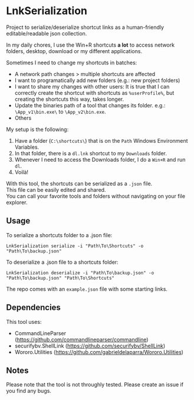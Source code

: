 # LnkSerialization

Project to serialize/deserialize shortcut links as a human-friendly editable/readable json collection.

In my daily chores, I use the Win+R shortcuts **a lot** to access network folders, desktop, download or my different applications.

Sometimes I need to change my shortcuts in batches:

- A network path changes > multiple shortcuts are affected
- I want to programatically add new folders (e.g.: new project folders)
- I want to share my changes with other users: It is true that I can correctly create the shortcut with shortcuts as `%userProfile%`, but creating the shortcuts this way, takes longer.
- Update the binaries path of a tool that changes its folder. e.g.: `\App_v1\bin.exe\` to `\App_v2\bin.exe`.
- Others

My setup is the following:

1. Have a folder (`C:\shortcuts\`) that is on the `Path` Windows Environment Variables.
2. In that folder, there is a `dl.lnk` shortcut to my `Downloads` folder.
3. Whenever I need to access the Downloads folder, I do a `Win+R` and run `dl`.
4. Voilà!

With this tool, the shortcuts can be serialized as a `.json` file.\
This file can be easily edited and shared.\
You can call your favorite tools and folders without navigating on your file explorer.

## Usage

To serialize a shortcuts folder to a .json file:

```
LnkSerialization serialize -i "Path\To\Shortcuts" -o "Path\To\backup.json"
```

To deserialize a .json file to a shortcuts folder:

```
LnkSerialization deserialize -i "Path\To\backup.json" -o "Path\To\backup.json" "Path\To\Shortcuts"
```

The repo comes with an `example.json` file with some starting links.

## Dependencies

This tool uses:

- CommandLineParser (https://github.com/commandlineparser/commandline)
- securifybv.ShellLink (https://github.com/securifybv/ShellLink)
- Wororo.Utilities (https://github.com/gabrieldelaparra/Wororo.Utilities)

## Notes

Please note that the tool is not throughly tested.
Please create an issue if you find any bugs.
